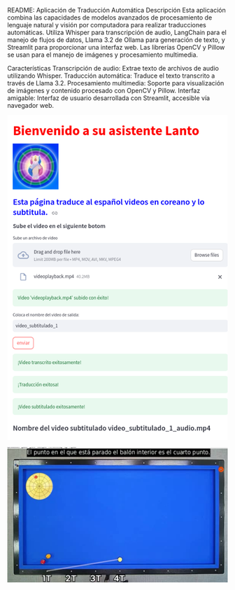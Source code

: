 README: Aplicación de Traducción Automática
Descripción
Esta aplicación combina las capacidades de modelos avanzados de procesamiento de lenguaje natural y visión por computadora para realizar traducciones automáticas. Utiliza Whisper para transcripción de audio, LangChain para el manejo de flujos de datos, Llama 3.2 de Ollama para generación de texto, y Streamlit para proporcionar una interfaz web. Las librerías OpenCV y Pillow se usan para el manejo de imágenes y procesamiento multimedia.

Características
Transcripción de audio: Extrae texto de archivos de audio utilizando Whisper.
Traducción automática: Traduce el texto transcrito a través de Llama 3.2.
Procesamiento multimedia: Soporte para visualización de imágenes y contenido procesado con OpenCV y Pillow.
Interfaz amigable: Interfaz de usuario desarrollada con Streamlit, accesible vía navegador web.

![app](app.png)

![ejemplo](ejemplo.png)

